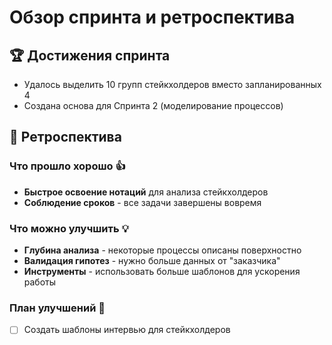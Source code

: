 # Обзор спринта и ретроспектива



## 🏆 Достижения спринта
- Удалось выделить 10 групп стейкхолдеров вместо запланированных 4
- Создана основа для Спринта 2 (моделирование процессов)

## 🔄 Ретроспектива

### Что прошло хорошо 👍
- **Быстрое освоение нотаций** для анализа стейкхолдеров
- **Соблюдение сроков** - все задачи завершены вовремя

### Что можно улучшить 💡  
- **Глубина анализа** - некоторые процессы описаны поверхностно
- **Валидация гипотез** - нужно больше данных от "заказчика"
- **Инструменты** - использовать больше шаблонов для ускорения работы

### План улучшений 📅
- [ ] Создать шаблоны интервью для стейкхолдеров
